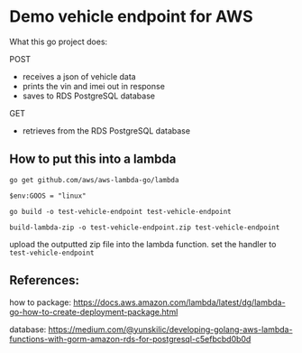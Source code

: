 # Demo vehicle endpoint for AWS

What this go project does:

POST
- receives a json of vehicle data
- prints the vin and imei out in response
- saves to RDS PostgreSQL database

GET
- retrieves from the RDS PostgreSQL database
  

## How to put this into a lambda

`go get github.com/aws/aws-lambda-go/lambda`

`$env:GOOS = "linux"`

`go build -o test-vehicle-endpoint test-vehicle-endpoint`

`build-lambda-zip -o test-vehicle-endpoint.zip test-vehicle-endpoint`

upload the outputted zip file into the lambda function. set the handler to `test-vehicle-endpoint`


## References:

how to package:
https://docs.aws.amazon.com/lambda/latest/dg/lambda-go-how-to-create-deployment-package.html

database:
https://medium.com/@yunskilic/developing-golang-aws-lambda-functions-with-gorm-amazon-rds-for-postgresql-c5efbcbd0b0d
